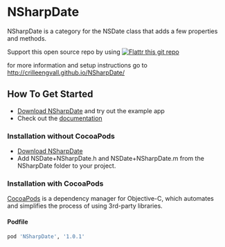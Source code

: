 NSharpDate
=========

NSharpDate is a category for the NSDate class that adds a few properties and methods. 

Support this open source repo by using 
[![Flattr this git repo](http://api.flattr.com/button/flattr-badge-large.png)](https://flattr.com/submit/auto?user_id=ChristianEngvall&url=https://github.com/crilleengvall/NSharpDate&title=NsharpDate&language=&tags=github&category=software)       

for more information and setup instructions go to <a href="http://crilleengvall.github.io/NSharpDate/">http://crilleengvall.github.io/NSharpDate/</a>


## How To Get Started

- [Download NSharpDate](https://github.com/crilleengvall/NSharpDate/zipball/master) and try out the example app
- Check out the [documentation](http://crilleengvall.github.io/NSharpDate/)


### Installation without CocoaPods
 - [Download NSharpDate](https://github.com/crilleengvall/NSharpDate/zipball/master)
 - Add NSDate+NSharpDate.h and NSDate+NSharpDate.m from the NSharpDate folder to your project.


### Installation with CocoaPods

[CocoaPods](http://cocoapods.org) is a dependency manager for Objective-C, which automates and simplifies the process of using 3rd-party libraries.

#### Podfile

```ruby
pod 'NSharpDate', '1.0.1'
```
